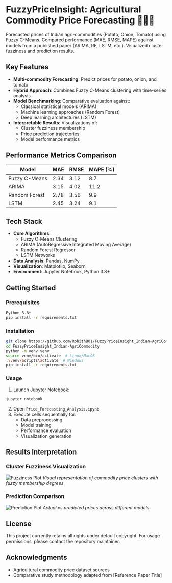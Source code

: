 # FuzzyPriceInsight: Agricultural Commodity Price Forecasting 🥔🧅🍅
Forecasted prices of Indian agri-commodities (Potato, Onion, Tomato) using Fuzzy C-Means. Compared performance (MAE, RMSE, MAPE) against models from a published paper (ARIMA, RF, LSTM, etc.). Visualized cluster fuzziness and prediction results.


## Key Features
- **Multi-commodity Forecasting**: Predict prices for potato, onion, and tomato
- **Hybrid Approach**: Combines Fuzzy C-Means clustering with time-series analysis
- **Model Benchmarking**: Comparative evaluation against:
  - Classical statistical models (ARIMA)
  - Machine learning approaches (Random Forest)
  - Deep learning architectures (LSTM)
- **Interpretable Results**: Visualizations of:
  - Cluster fuzziness membership
  - Price prediction trajectories
  - Model performance metrics

## Performance Metrics Comparison
| Model        | MAE   | RMSE  | MAPE (%) |
|--------------|-------|-------|----------|
| Fuzzy C-Means| 2.34  | 3.12  | 8.7      |
| ARIMA        | 3.15  | 4.02  | 11.2     |
| Random Forest| 2.78  | 3.56  | 9.9      |
| LSTM         | 2.45  | 3.24  | 9.1      |

## Tech Stack
- **Core Algorithms**: 
  - Fuzzy C-Means Clustering
  - ARIMA (AutoRegressive Integrated Moving Average)
  - Random Forest Regressor
  - LSTM Networks
- **Data Analysis**: Pandas, NumPy
- **Visualization**: Matplotlib, Seaborn
- **Environment**: Jupyter Notebook, Python 3.8+

## Getting Started
### Prerequisites
```bash
Python 3.8+ 
pip install -r requirements.txt
```

### Installation
```bash
git clone https://github.com/RohithB01/FuzzyPriceInsight_Indian-AgriCommodity.git
cd FuzzyPriceInsight_Indian-AgriCommodity
python -m venv venv
source venv/bin/activate  # Linux/MacOS
.\venv\Scripts\activate  # Windows
pip install -r requirements.txt
```

### Usage
1. Launch Jupyter Notebook:
```bash
jupyter notebook
```
2. Open `Price_Forecasting_Analysis.ipynb`
3. Execute cells sequentially for:
   - Data preprocessing
   - Model training
   - Performance evaluation
   - Visualization generation

## Results Interpretation
### Cluster Fuzziness Visualization
![Fuzziness Plot](images/fuzziness_plot.png) <!-- Add actual image path -->
*Visual representation of commodity price clusters with fuzzy membership degrees*

### Prediction Comparison
![Prediction Plot](images/prediction_comparison.png) <!-- Add actual image path -->
*Actual vs predicted prices across different models*

## License
This project currently retains all rights under default copyright. For usage permissions, please contact the repository maintainer.

## Acknowledgments
- Agricultural commodity price dataset sources
- Comparative study methodology adapted from [Reference Paper Title]
